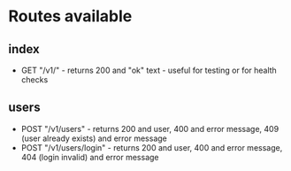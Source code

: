 # Routes available

index
-----
- GET "/v1/" - returns 200 and "ok" text - useful for testing or for health checks

users
-----
- POST "/v1/users" - returns 200 and user, 400 and error message, 409 (user already exists) and error message
- POST "/v1/users/login" - returns 200 and user, 400 and error message, 404 (login invalid) and error message
